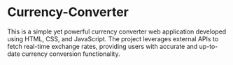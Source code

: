 # Currency-Converter
This is a simple yet powerful currency converter web application developed using HTML, CSS, and JavaScript. The project leverages external APIs to fetch real-time exchange rates, providing users with accurate and up-to-date currency conversion functionality.
